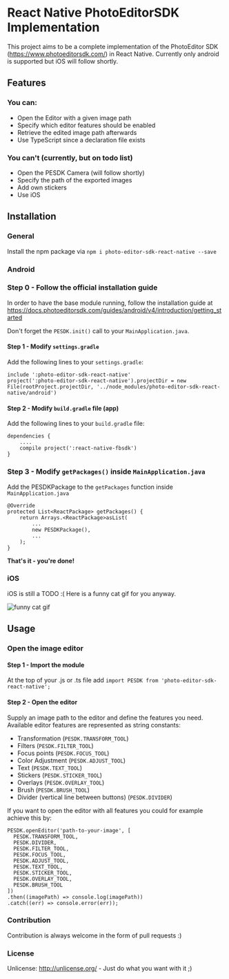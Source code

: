 # React Native PhotoEditorSDK Implementation
This project aims to be a complete implementation of the PhotoEditor SDK (https://www.photoeditorsdk.com/) in React Native. Currently only android is supported but iOS will follow shortly.

## Features

### You can:

- Open the Editor with a given image path
- Specify which editor features should be enabled
- Retrieve the edited image path afterwards
- Use TypeScript since a declaration file exists

### You can't (currently, but on todo list)

- Open the PESDK Camera (will follow shortly)
- Specify the path of the exported images
- Add own stickers
- Use iOS

## Installation

### General

Install the npm package via ```npm i photo-editor-sdk-react-native --save```

### Android

### Step 0 - Follow the official installation guide
In order to have the base module running, follow the installation guide at https://docs.photoeditorsdk.com/guides/android/v4/introduction/getting_started

Don't forget the ```PESDK.init()``` call to your ```MainApplication.java```.

#### Step 1 - Modify ```settings.gradle```
Add the following lines to your ```settings.gradle```:

    include ':photo-editor-sdk-react-native'
    project(':photo-editor-sdk-react-native').projectDir = new File(rootProject.projectDir, '../node_modules/photo-editor-sdk-react-native/android')

#### Step 2 - Modify ```build.gradle``` file (app)
Add the following lines to your ```build.gradle``` file:

    dependencies {
        ....
        compile project(':react-native-fbsdk')
    }

### Step 3 - Modify ```getPackages()``` inside ```MainApplication.java```
Add the PESDKPackage to the ```getPackages``` function inside ```MainApplication.java```

    @Override
    protected List<ReactPackage> getPackages() {
        return Arrays.<ReactPackage>asList(
            ...
            new PESDKPackage(),
            ...
        );
    }
    
**That's it - you're done!**

### iOS
iOS is still a TODO :( Here is a funny cat gif for you anyway.

![funny cat gif](https://media.giphy.com/media/IZl79Ik04xaUg/giphy.gif)

## Usage

### Open the image editor

#### Step 1 - Import the module
At the top of your .js or .ts file add ```import PESDK from 'photo-editor-sdk-react-native';```

#### Step 2 - Open the editor
Supply an image path to the editor and define the features you need. Available editor features are represented as string constants:

- Transformation (```PESDK.TRANSFORM_TOOL```)
- Filters (```PESDK.FILTER_TOOL```)
- Focus points (```PESDK.FOCUS_TOOL```)
- Color Adjustment (```PESDK.ADJUST_TOOL```)
- Text (```PESDK.TEXT_TOOL```)
- Stickers (```PESDK.STICKER_TOOL```)
- Overlays (```PESDK.OVERLAY_TOOL```)
- Brush (```PESDK.BRUSH_TOOL```)
- Divider (vertical line between buttons)  (```PESDK.DIVIDER```)

If you want to open the editor with all features you could for example achieve this by:

    PESDK.openEditor('path-to-your-image', [
      PESDK.TRANSFORM_TOOL,
      PESDK.DIVIDER,
      PESDK.FILTER_TOOL,
      PESDK.FOCUS_TOOL,
      PESDK.ADJUST_TOOL,
      PESDK.TEXT_TOOL,
      PESDK.STICKER_TOOL,
      PESDK.OVERLAY_TOOL,
      PESDK.BRUSH_TOOL
    ])
    .then((imagePath) => console.log(imagePath))
    .catch((err) => console.error(err));

### Contribution
Contribution is always welcome in the form of pull requests :) 

### License
Unlicense: http://unlicense.org/ - Just do what you want with it ;)

